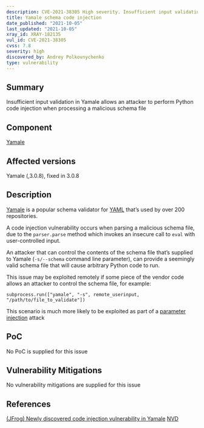 ```yaml
---
description: CVE-2021-38305 High severity. Insufficient input validation in Yamale allows an attacker to perform Python code injection when processing a malicious schema file
title: Yamale schema code injection
date_published: "2021-10-05"
last_updated: "2021-10-05"
xray_id: XRAY-182135
vul_id: CVE-2021-38305
cvss: 7.8
severity: high
discovered_by: Andrey Polkovnychenko
type: vulnerability
---
```

## Summary
Insufficient input validation in Yamale allows an attacker to perform Python code injection when processing a malicious schema file

## Component

[Yamale](https://github.com/23andMe/Yamale)

## Affected versions

Yamale (,3.0.8), fixed in 3.0.8

## Description

[Yamale](https://github.com/23andMe/Yamale) is a popular schema validator for [YAML](https://github.com/Animosity/CraftIRC/wiki/Complete-idiot's-introduction-to-yaml) that’s used by over 200 repositories.

A code injection vulnerability occurs when parsing a malicious schema file, due to the `parser.parse` method which invokes an insecure call to `eval` with user-controlled input.

An attacker that can control the contents of the schema file that’s supplied to Yamale (`-s/--schema` command line parameter), can provide a seemingly valid schema file that will cause arbitrary Python code to run.

This issue may be exploited remotely if some piece of the vendor code allows an attacker to control the schema file, for example:
```
subprocess.run(["yamale", "-s", remote_userinput, "/path/to/file_to_validate"])
```
This scenario is much more likely to be exploited as part of a [parameter injection](https://staaldraad.github.io/post/2019-11-24-argument-injection/) attack

## PoC

No PoC is supplied for this issue

## Vulnerability Mitigations

No vulnerability mitigations are supplied for this issue

## References

[(JFrog) Newly discovered code injection vulnerability in Yamale](https://jfrog.com/blog/23andmes-yamale-python-code-injection-and-properly-sanitizing-eval/)
[NVD](https://nvd.nist.gov/vuln/detail/CVE-2021-38305)
